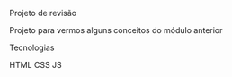 Projeto de revisão

Projeto para vermos alguns conceitos do módulo anterior

Tecnologias

HTML
CSS
JS